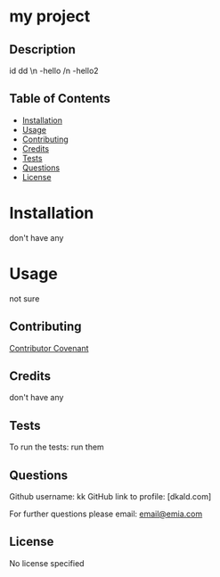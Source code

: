 # my project

## Description 

id dd  \n -hello /n -hello2

## Table of Contents

- [Installation](#installation)
- [Usage](#usage)
- [Contributing](#contributing)
- [Credits](#credits)
- [Tests](#tests)
- [Questions](#questions)
- [License](#license)

# Installation

don't have any

# Usage 

not sure

## Contributing

[Contributor Covenant](https://www.contributor-covenant.org/)

## Credits

don't have any

## Tests

To run the tests:
run them

## Questions

Github username: kk
GitHub link to profile: [dkald.com]

For further questions please email: email@emia.com

## License

No license specified
